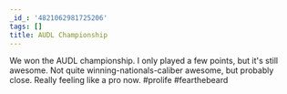 ```yaml
---
_id_: '4821062981725206'
tags: []
title: AUDL Championship
---
```


We won the AUDL championship. I only played a few points, but it's still awesome. Not quite winning-nationals-caliber awesome, but probably close. Really feeling like a pro now. #prolife #fearthebeard
